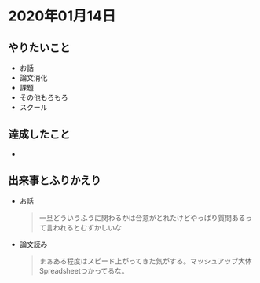 # 2020年01月14日

## やりたいこと

- お話
- 論文消化
- 課題
- その他もろもろ
- スクール

## 達成したこと

- 

## 出来事とふりかえり

- お話
  > 一旦どういうふうに関わるかは合意がとれたけどやっぱり質問あるって言われるとむずかしいな
- 論文読み
  > まぁある程度はスピード上がってきた気がする。マッシュアップ大体Spreadsheetつかってるな。
